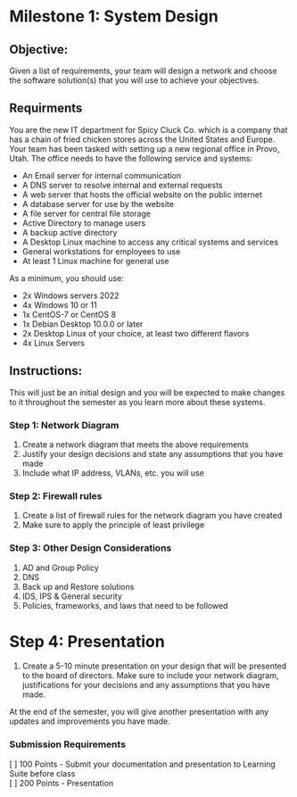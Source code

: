 # Milestone 1: System Design

## Objective:

Given a list of requirements, your team will design a network and choose the software solution(s) that you will use to achieve your objectives.

## Requirments

You are the new IT department for Spicy Cluck Co. which is a company that has a chain of fried chicken stores across the United States and Europe. Your team has been tasked with setting up a new regional office in Provo, Utah. The office needs to have the following service and systems:

- An Email server for internal communication
- A DNS server to resolve internal and external requests
- A web server that hosts the official website on the public internet
- A database server for use by the website
- A file server for central file storage
- Active Directory to manage users
- A backup active directory
- A Desktop Linux machine to access any critical systems and services
- General workstations for employees to use
- At least 1 Linux machine for general use

As a minimum, you should use:

- 2x Windows servers 2022
- 4x Windows 10 or 11
- 1x CentOS-7 or CentOS 8
- 1x Debian Desktop 10.0.0 or later
- 2x Desktop Linux of your choice, at least two different flavors
- 4x Linux Servers

## Instructions:

This will just be an initial design and you will be expected to make changes to it throughout the semester as you learn more about these systems.

### Step 1: Network Diagram 

1. Create a network diagram that meets the above requirements
1. Justify your design decisions and state any assumptions that you have made
1. Include what IP address, VLANs, etc. you will use

### Step 2: Firewall rules

1. Create a list of firewall rules for the network diagram you have created
1. Make sure to apply the principle of least privilege 

### Step 3: Other Design Considerations 

1. AD and Group Policy
1. DNS
1. Back up and Restore solutions
1. IDS, IPS & General security
1. Policies, frameworks, and laws that need to be followed

# Step 4: Presentation

1. Create a 5-10 minute presentation on your design that will be presented to the board of directors. Make sure to include your network diagram, justifications for your decisions and any assumptions that you have made.

At the end of the semester, you will give another presentation with any updates and improvements you have made.

### Submission Requirements

[ ] 100 Points - Submit your documentation and presentation to Learning Suite before class  
[ ] 200 Points - Presentation